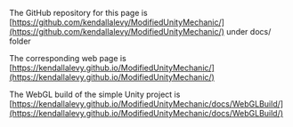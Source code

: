 The GitHub repository for this page is [https://github.com/kendallalevy/ModifiedUnityMechanic/](https://github.com/kendallalevy/ModifiedUnityMechanic/) under docs/ folder

The corresponding web page is [https://kendallalevy.github.io/ModifiedUnityMechanic/](https://kendallalevy.github.io/ModifiedUnityMechanic/)

The WebGL build of the simple Unity project is [https://kendallalevy.github.io/ModifiedUnityMechanic/docs/WebGLBuild/](https://kendallalevy.github.io/ModifiedUnityMechanic/docs/WebGLBuild/)
